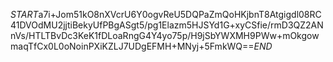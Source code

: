 $START$a7i+Jom51kO8nXVcrU6Y0ogvReU5DQPaZmQoHKjbnT8Atgigdl08RC41DVOdMU2jjtiBekyUfPBgASgt5/pg1Elazm5HJSYd1G+xyCSfie/rmD3QZ2ANnVs/HTLTBvDc3KeK1fDLoaRngG4Y4yo75p/H9jSbYWXMH9PWw+mOkgowmaqTfCx0L0oNoinPXiKZLJ7UDgEFMH+MNyj+5FmkWQ==$END$